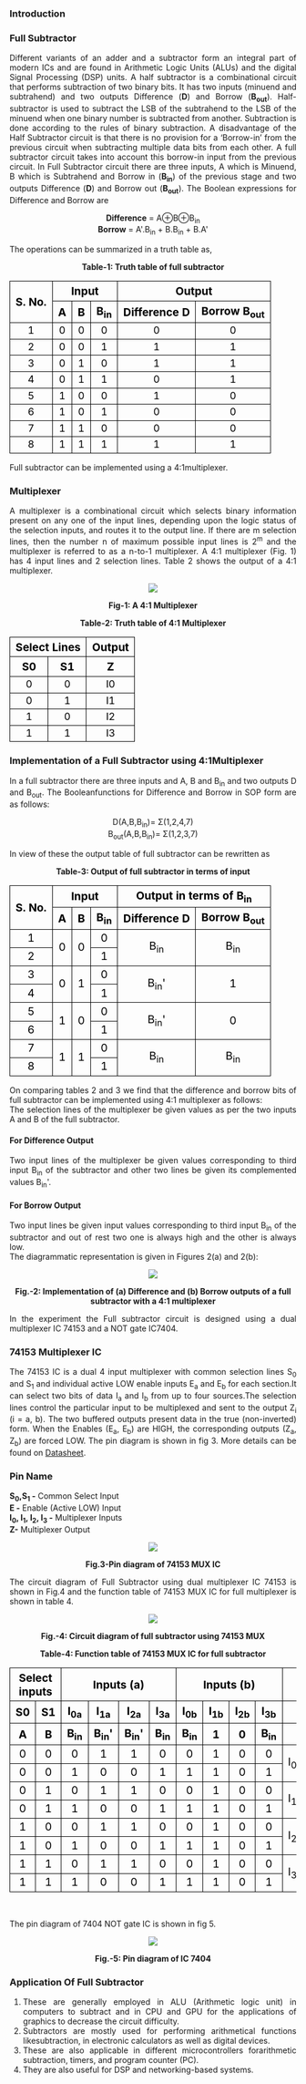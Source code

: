 ### Introduction
<div style="text-align:justify">

### **Full Subtractor**

Different variants of an adder and a subtractor form an integral part of modern ICs and are found in Arithmetic Logic Units (ALUs) and the digital Signal Processing (DSP) units. A half subtractor is a combinational circuit that performs subtraction of two binary bits. It has two inputs (minuend and subtrahend) and two outputs Difference (**D**) and Borrow (**B<sub>out</sub>**). Half-subtractor is used to subtract the LSB of the subtrahend to the LSB of the minuend when one binary number is subtracted from another. Subtraction is done according to the rules of binary subtraction. A disadvantage of the Half Subtractor circuit is that there is no provision for a ‘Borrow-in’ from the previous circuit when subtracting multiple data bits from each other. A full subtractor circuit takes into account this borrow-in input from the previous circuit. In Full Subtractor circuit there are three inputs, A which is Minuend, B which is Subtrahend and Borrow in (**B<sub>in</sub>**) of the previous stage and two outputs Difference (**D**) and Borrow out (**B<sub>out</sub>**). The Boolean expressions for Difference and Borrow are  
<center>

**Difference** = A⊕B⊕B<sub>in</sub>  
**Borrow** = A'.B<sub>in</sub> + B.B<sub>in</sub> + B.A' </center>

The operations can be summarized in a truth table as, 
<center>

**Table-1: Truth table of full subtractor**
<table style="text-align:center;color:black;">
<tr style="border:1px solid black;font-size:120%;border-collapse:collapse;">
<th rowspan="2"; style="border:1px solid black;border-collapse:collapse;">S. No.</th>
<th colspan="3"; style="border:1px solid black;border-collapse:collapse;">Input</th>
<th colspan="2"; style="border:1px solid black;border-collapse:collapse;" >Output</th>
</tr>

<tr>
<th style="border:1px solid black;font-size:120%;border-collapse:collapse;">A</th>
<th style="border:1px solid black;font-size:120%;border-collapse:collapse;">B</th>
<th style="border:1px solid black;font-size:120%;border-collapse:collapse;">B<sub>in</sub></th>
<th style="border:1px solid black;font-size:120%;border-collapse:collapse;">Difference D</th>
<th style="border:1px solid black;font-size:120%;border-collapse:collapse;">Borrow B<sub>out</sub></th>
</tr>

<tr>
<td style="border:1px solid black;font-size:110%;border-collapse:collapse;">1</td>
<td style="border:1px solid black;font-size:110%;border-collapse:collapse;">0</td>
<td style="border:1px solid black;font-size:110%;border-collapse:collapse;">0</td>
<td style="border:1px solid black;font-size:110%;border-collapse:collapse;">0</td>
<td style="border:1px solid black;font-size:110%;border-collapse:collapse;">0</td>
<td style="border:1px solid black;font-size:110%;border-collapse:collapse;">0</td>
</tr>

<tr>
<td style="border:1px solid black;font-size:110%;border-collapse:collapse;">2</td>
<td style="border:1px solid black;font-size:110%;border-collapse:collapse;">0</td>
<td style="border:1px solid black;font-size:110%;border-collapse:collapse;">0</td>
<td style="border:1px solid black;font-size:110%;border-collapse:collapse;">1</td>
<td style="border:1px solid black;font-size:110%;border-collapse:collapse;">1</td>
<td style="border:1px solid black;font-size:110%;border-collapse:collapse;">1</td>
</tr>

<tr>
<td style="border:1px solid black;font-size:110%;border-collapse:collapse;">3</td>
<td style="border:1px solid black;font-size:110%;border-collapse:collapse;">0</td>
<td style="border:1px solid black;font-size:110%;border-collapse:collapse;">1</td>
<td style="border:1px solid black;font-size:110%;border-collapse:collapse;">0</td>
<td style="border:1px solid black;font-size:110%;border-collapse:collapse;">1</td>
<td style="border:1px solid black;font-size:110%;border-collapse:collapse;">1</td>
</tr>

<tr>
<td style="border:1px solid black;font-size:110%;border-collapse:collapse;">4</td>
<td style="border:1px solid black;font-size:110%;border-collapse:collapse;">0</td>
<td style="border:1px solid black;font-size:110%;border-collapse:collapse;">1</td>
<td style="border:1px solid black;font-size:110%;border-collapse:collapse;">1</td>
<td style="border:1px solid black;font-size:110%;border-collapse:collapse;">0</td>
<td style="border:1px solid black;font-size:110%;border-collapse:collapse;">1</td>
</tr>

<tr>
<td style="border:1px solid black;font-size:110%;border-collapse:collapse;">5</td>
<td style="border:1px solid black;font-size:110%;border-collapse:collapse;">1</td>
<td style="border:1px solid black;font-size:110%;border-collapse:collapse;">0</td>
<td style="border:1px solid black;font-size:110%;border-collapse:collapse;">0</td>
<td style="border:1px solid black;font-size:110%;border-collapse:collapse;">1</td>
<td style="border:1px solid black;font-size:110%;border-collapse:collapse;">0</td>
</tr>

<tr>
<td style="border:1px solid black;font-size:110%;border-collapse:collapse;">6</td>
<td style="border:1px solid black;font-size:110%;border-collapse:collapse;">1</td>
<td style="border:1px solid black;font-size:110%;border-collapse:collapse;">0</td>
<td style="border:1px solid black;font-size:110%;border-collapse:collapse;">1</td>
<td style="border:1px solid black;font-size:110%;border-collapse:collapse;">0</td>
<td style="border:1px solid black;font-size:110%;border-collapse:collapse;">0</td>
</tr>

<tr>
<td style="border:1px solid black;font-size:110%;border-collapse:collapse;">7</td>
<td style="border:1px solid black;font-size:110%;border-collapse:collapse;">1</td>
<td style="border:1px solid black;font-size:110%;border-collapse:collapse;">1</td>
<td style="border:1px solid black;font-size:110%;border-collapse:collapse;">0</td>
<td style="border:1px solid black;font-size:110%;border-collapse:collapse;">0</td>
<td style="border:1px solid black;font-size:110%;border-collapse:collapse;">0</td>
</tr>

<tr>
<td style="border:1px solid black;font-size:110%;border-collapse:collapse;">8</td>
<td style="border:1px solid black;font-size:110%;border-collapse:collapse;">1</td>
<td style="border:1px solid black;font-size:110%;border-collapse:collapse;">1</td>
<td style="border:1px solid black;font-size:110%;border-collapse:collapse;">1</td>
<td style="border:1px solid black;font-size:110%;border-collapse:collapse;">1</td>
<td style="border:1px solid black;font-size:110%;border-collapse:collapse;">1</td>
</tr>

</table></center>

  

Full subtractor can be implemented using a 4:1multiplexer.

### **Multiplexer**

A multiplexer is a combinational circuit which selects binary information present on any one of the input lines, depending upon the logic status of the selection inputs, and routes it to the output line. If there are m selection lines, then the number n of maximum possible input lines is 2<sup>m</sup> and the multiplexer is referred to as a n-to-1 multiplexer. A 4:1 multiplexer (Fig. 1) has 4 input lines and 2 selection lines. Table 2 shows the output of a 4:1 multiplexer.
<div style="text-align:center"> 

![](images/image1.png)

**Fig-1: A 4:1 Multiplexer**  

**Table-2: Truth table of 4:1 Multiplexer**
<center>
<table style="text-align:center;color:black;">
<tr style="border:1px solid black;font-size:120%;border-collapse:collapse;">
<th colspan="2"; style="border:1px solid black;border-collapse:collapse;">Select Lines</th>
<th style="border:1px solid black;border-collapse:collapse;" >Output</th>
</tr>

<tr>
<th style="border:1px solid black;font-size:120%;border-collapse:collapse;">S0</th>
<th style="border:1px solid black;font-size:120%;border-collapse:collapse;">S1</th>
<th style="border:1px solid black;font-size:120%;border-collapse:collapse;text-align:center">Z</th>
</tr>

<tr>
<td style="border:1px solid black;font-size:110%;border-collapse:collapse;">0</td>
<td style="border:1px solid black;font-size:110%;border-collapse:collapse;">0</td>
<td style="border:1px solid black;font-size:110%;border-collapse:collapse;">I0</td>
</tr>

<tr>
<td style="border:1px solid black;font-size:110%;border-collapse:collapse;">0</td>
<td style="border:1px solid black;font-size:110%;border-collapse:collapse;">1</td>
<td style="border:1px solid black;font-size:110%;border-collapse:collapse;">I1</td>
</tr>

<tr>
<td style="border:1px solid black;font-size:110%;border-collapse:collapse;">1</td>
<td style="border:1px solid black;font-size:110%;border-collapse:collapse;">0</td>
<td style="border:1px solid black;font-size:110%;border-collapse:collapse;">I2</td>
</tr>

<tr>
<td style="border:1px solid black;font-size:110%;border-collapse:collapse;">1</td>
<td style="border:1px solid black;font-size:110%;border-collapse:collapse;">1</td>
<td style="border:1px solid black;font-size:110%;border-collapse:collapse;">I3</td>
</tr>

</table></center>
</div>
  

### **Implementation of a Full Subtractor using 4:1Multiplexer**

In a full subtractor there are three inputs and A, B and B<sub>in</sub> and two outputs D and B<sub>out</sub>. The Booleanfunctions for Difference and Borrow in SOP form are as follows:
<center>
D(A,B,B<sub>in</sub>)= Σ(1,2,4,7)<br>       
B<sub>out</sub>(A,B,B<sub>in</sub>)= Σ(1,2,3,7)  
</center>

In view of these the output table of full subtractor can be rewritten as
<center>

**Table-3: Output of full subtractor in terms of input**

<table style="text-align:center;color:black;">
<tr style="border:1px solid black;font-size:120%;border-collapse:collapse;">
<th rowspan="2"; style="border:1px solid black;border-collapse:collapse;">S. No.</th>
<th colspan="3"; style="border:1px solid black;border-collapse:collapse;">Input</th>
<th colspan="2"; style="border:1px solid black;border-collapse:collapse;" >Output in terms of B<sub>in</sub></th>
</tr>

<tr>
<th style="border:1px solid black;font-size:120%;border-collapse:collapse;">A</th>
<th style="border:1px solid black;font-size:120%;border-collapse:collapse;">B</th>
<th style="border:1px solid black;font-size:120%;border-collapse:collapse;">B<sub>in</sub></th>
<th style="border:1px solid black;font-size:120%;border-collapse:collapse;">Difference D</th>
<th style="border:1px solid black;font-size:120%;border-collapse:collapse;">Borrow B<sub>out</sub></th>
</tr>

<tr>
<td style="border:1px solid black;font-size:120%;border-collapse:collapse;">1</td>
<td rowspan="2"; style="border:1px solid black;font-size:120%;border-collapse:collapse;">0</td>
<td rowspan="2"; style="border:1px solid black;font-size:120%;border-collapse:collapse;">0</td>
<td style="border:1px solid black;font-size:120%;border-collapse:collapse;">0</td>
<td rowspan="2"; style="border:1px solid black;font-size:120%;border-collapse:collapse;align:center;">B<sub>in</sub></td>
<td rowspan="2"; style="border:1px solid black;font-size:120%;border-collapse:collapse;">B<sub>in</sub></td>
</tr>

<tr>
<td style="border:1px solid black;font-size:120%;border-collapse:collapse;">2</td>
<td style="border:1px solid black;font-size:120%;border-collapse:collapse;">1</td>
</tr>

<tr>
<td style="border:1px solid black;font-size:120%;border-collapse:collapse;">3</td>
<td rowspan="2"; style="border:1px solid black;font-size:120%;border-collapse:collapse;">0</td>
<td rowspan="2"; style="border:1px solid black;font-size:120%;border-collapse:collapse;">1</td>
<td style="border:1px solid black;font-size:120%;border-collapse:collapse;">0</td>
<td rowspan="2"; style="border:1px solid black;font-size:120%;border-collapse:collapse;">B<sub>in</sub>'</td>
<td rowspan="2"; style="border:1px solid black;font-size:120%;border-collapse:collapse;">1</td>
</tr>

<tr>
<td style="border:1px solid black;font-size:120%;border-collapse:collapse;">4</td>
<td style="border:1px solid black;font-size:120%;border-collapse:collapse;">1</td>
</tr>

<tr>
<td style="border:1px solid black;font-size:120%;border-collapse:collapse;">5</td>
<td rowspan="2"; style="border:1px solid black;font-size:120%;border-collapse:collapse;">1</td>
<td rowspan="2"; style="border:1px solid black;font-size:120%;border-collapse:collapse;">0</td>
<td style="border:1px solid black;font-size:120%;border-collapse:collapse;">0</td>
<td rowspan="2"; style="border:1px solid black;font-size:120%;border-collapse:collapse;">B<sub>in</sub>'</td>
<td rowspan="2"; style="border:1px solid black;font-size:120%;border-collapse:collapse;">0</td>
</tr>

<tr>
<td style="border:1px solid black;font-size:120%;border-collapse:collapse;">6</td>
<td style="border:1px solid black;font-size:120%;border-collapse:collapse;">1</td>
</tr>

<tr>
<td style="border:1px solid black;font-size:120%;border-collapse:collapse;">7</td>
<td rowspan="2"; style="border:1px solid black;font-size:120%;border-collapse:collapse;">1</td>
<td rowspan="2"; style="border:1px solid black;font-size:120%;border-collapse:collapse;">1</td>
<td style="border:1px solid black;font-size:120%;border-collapse:collapse;">0</td>
<td rowspan="2"; style="border:1px solid black;font-size:120%;border-collapse:collapse;">B<sub>in</sub></td>
<td rowspan="2"; style="border:1px solid black;font-size:120%;border-collapse:collapse;">B<sub>in</sub></td>
</tr>

<tr>
<td style="border:1px solid black;font-size:120%;border-collapse:collapse;">8</td>
<td style="border:1px solid black;font-size:120%;border-collapse:collapse;">1</td>

</tr>
</table></center>
  

On comparing tables 2 and 3 we find that the difference and borrow bits of full subtractor can be implemented using 4:1 multiplexer as follows:  
The selection lines of the multiplexer be given values as per the two inputs A and B of the full subtractor.

#### **For Difference Output**

Two input lines of the multiplexer be given values corresponding to third input B<sub>in</sub> of the subtractor and other two lines be given its complemented values B<sub>in</sub>'.

#### **For Borrow Output**

Two input lines be given input values corresponding to third input B<sub>in</sub> of the subtractor and out of rest two one is always high and the other is always low.  
The diagrammatic representation is given in Figures 2(a) and 2(b):
<center>

![](images/image2.png )

**Fig.-2: Implementation of (a) Difference and (b) Borrow outputs of a full subtractor with a 4:1 multiplexer**
</center>

In the experiment the Full subtractor circuit is designed using a dual multiplexer IC 74153 and a NOT gate IC7404.

### **74153 Multiplexer IC**

The 74153 IC is a dual 4 input multiplexer with common selection lines S<sub>0</sub> and S<sub>1</sub> and individual active LOW enable inputs E<sub>a</sub> and E<sub>b</sub> for each section.It can select two bits of data I<sub>a</sub> and I<sub>b</sub> from up to four sources.The selection lines control the particular input to be multiplexed and sent to the output Z<sub>i</sub> (i = a, b). The two buffered outputs present data in the true (non-inverted) form. When the Enables (E<sub>a</sub>, E<sub>b</sub>) are HIGH, the corresponding outputs (Z<sub>a</sub>, Z<sub>b</sub>) are forced LOW. The pin diagram is shown in fig 3. More details can be found on [Datasheet](images/74LS153.pdf).

  
### **Pin Name**

**S<sub>0</sub>,S<sub>1</sub> -** Common Select Input  
**E -** Enable (Active LOW) Input  
**I<sub>0</sub>, I<sub>1</sub>, I<sub>2</sub>, I<sub>3</sub> -** Multiplexer Inputs  
**Z-** Multiplexer Output
<center>

![](images/image3.png)

**Fig.3-Pin diagram of 74153 MUX IC**
</center>
The circuit diagram of Full Subtractor using dual multiplexer IC 74153 is shown in Fig.4 and the function table of 74153 MUX IC for full multiplexer is shown in table 4.
<center>

![](images/image4.png )

**Fig.-4: Circuit diagram of full subtractor using 74153 MUX**
 

**Table-4: Function table of 74153 MUX IC for full subtractor**

<table style="text-align:center;color:black;">
<tr style="border:1px solid black;font-size:120%;border-collapse:collapse;">
<th colspan="2"; style="border:1px solid black;border-collapse:collapse;">Select inputs</th>
<th colspan="4"; style="border:1px solid black;border-collapse:collapse;">Inputs (a)</th>
<th colspan="4"; style="border:1px solid black;border-collapse:collapse;">Inputs (b)</th>
<th colspan="4"; style="border:1px solid black;border-collapse:collapse;" >Output</th>
</tr>

<tr>
<th style="border:1px solid black;font-size:120%;border-collapse:collapse;">S0</th>
<th style="border:1px solid black;font-size:120%;border-collapse:collapse;">S1</th>
<th style="border:1px solid black;font-size:120%;border-collapse:collapse;">I<sub>0a</sub></th>
<th style="border:1px solid black;font-size:120%;border-collapse:collapse;">I<sub>1a</sub></th>
<th style="border:1px solid black;font-size:120%;border-collapse:collapse;">I<sub>2a</sub></th>
<th style="border:1px solid black;font-size:120%;border-collapse:collapse;">I<sub>3a</sub></th>
<th style="border:1px solid black;font-size:120%;border-collapse:collapse;">I<sub>0b</sub></th>
<th style="border:1px solid black;font-size:120%;border-collapse:collapse;">I<sub>1b</sub></th>
<th style="border:1px solid black;font-size:120%;border-collapse:collapse;">I<sub>2b</sub></th>
<th style="border:1px solid black;font-size:120%;border-collapse:collapse;">I<sub>3b</sub></th>
<th colspan="2"; style="border:1px solid black;font-size:120%;border-collapse:collapse;text-align:center">Z<sub>a</sub></th>
<th colspan="2"; style="border:1px solid black;font-size:120%;border-collapse:collapse;text-align:center">Z<sub>b</sub></th>
</tr>

<tr>
<th style="border:1px solid black;font-size:120%;border-collapse:collapse;">A</th>
<th style="border:1px solid black;font-size:120%;border-collapse:collapse;">B</th>
<th style="border:1px solid black;font-size:120%;border-collapse:collapse;">B<sub>in</sub></th>
<th style="border:1px solid black;font-size:120%;border-collapse:collapse;">B<sub>in</sub>'</th>
<th style="border:1px solid black;font-size:120%;border-collapse:collapse;">B<sub>in</sub>'</th>
<th style="border:1px solid black;font-size:120%;border-collapse:collapse;">B<sub>in</sub></th>
<th style="border:1px solid black;font-size:120%;border-collapse:collapse;">B<sub>in</sub></th>
<th style="border:1px solid black;font-size:120%;border-collapse:collapse;">1</sub></th>
<th style="border:1px solid black;font-size:120%;border-collapse:collapse;">0</sub></th>
<th style="border:1px solid black;font-size:120%;border-collapse:collapse;">B<sub>in</sub></th>
<th colspan="2"; style="border:1px solid black;font-size:120%;border-collapse:collapse;text-align:center">D</sub></th>
<th colspan="2"; style="border:1px solid black;font-size:120%;border-collapse:collapse;text-align:center">B<sub>out</sub></th>
</tr>

<tr>
<td style="border:1px solid black;font-size:120%;border-collapse:collapse;">0</td>
<td style="border:1px solid black;font-size:120%;border-collapse:collapse;">0</td>
<td style="border:1px solid black;font-size:120%;border-collapse:collapse;">0</td>
<td style="border:1px solid black;font-size:120%;border-collapse:collapse;">1</td>
<td style="border:1px solid black;font-size:120%;border-collapse:collapse;">1</td>
<td style="border:1px solid black;font-size:120%;border-collapse:collapse;">0</td>
<td style="border:1px solid black;font-size:120%;border-collapse:collapse;">0</td>
<td style="border:1px solid black;font-size:120%;border-collapse:collapse;">1</td>
<td style="border:1px solid black;font-size:120%;border-collapse:collapse;">0</td>
<td style="border:1px solid black;font-size:120%;border-collapse:collapse;">0</td>
<td rowspan="2"; style="border:1px solid black;font-size:120%;border-collapse:collapse;">I<sub>0a</sub></td>
<td style="border:1px solid black;font-size:120%;border-collapse:collapse;">0</td>
<td rowspan="2"; style="border:1px solid black;font-size:120%;border-collapse:collapse;">I<sub>0b</sub></td>
<td style="border:1px solid black;font-size:120%;border-collapse:collapse;">0</td>
</tr>

<tr>
<td style="border:1px solid black;font-size:120%;border-collapse:collapse;">0</td>
<td style="border:1px solid black;font-size:120%;border-collapse:collapse;">0</td>
<td style="border:1px solid black;font-size:120%;border-collapse:collapse;">1</td>
<td style="border:1px solid black;font-size:120%;border-collapse:collapse;">0</td>
<td style="border:1px solid black;font-size:120%;border-collapse:collapse;">0</td>
<td style="border:1px solid black;font-size:120%;border-collapse:collapse;">1</td>
<td style="border:1px solid black;font-size:120%;border-collapse:collapse;">1</td>
<td style="border:1px solid black;font-size:120%;border-collapse:collapse;">1</td>
<td style="border:1px solid black;font-size:120%;border-collapse:collapse;">0</td>
<td style="border:1px solid black;font-size:120%;border-collapse:collapse;">1</td>
<td style="border:1px solid black;font-size:120%;border-collapse:collapse;">1</td>
<td style="border:1px solid black;font-size:120%;border-collapse:collapse;">1</td>
</tr>

<tr>
<td style="border:1px solid black;font-size:120%;border-collapse:collapse;">0</td>
<td style="border:1px solid black;font-size:120%;border-collapse:collapse;">1</td>
<td style="border:1px solid black;font-size:120%;border-collapse:collapse;">0</td>
<td style="border:1px solid black;font-size:120%;border-collapse:collapse;">1</td>
<td style="border:1px solid black;font-size:120%;border-collapse:collapse;">1</td>
<td style="border:1px solid black;font-size:120%;border-collapse:collapse;">0</td>
<td style="border:1px solid black;font-size:120%;border-collapse:collapse;">0</td>
<td style="border:1px solid black;font-size:120%;border-collapse:collapse;">1</td>
<td style="border:1px solid black;font-size:120%;border-collapse:collapse;">0</td>
<td style="border:1px solid black;font-size:120%;border-collapse:collapse;">0</td>
<td rowspan="2"; style="border:1px solid black;font-size:120%;border-collapse:collapse;">I<sub>1a</sub></td>
<td style="border:1px solid black;font-size:120%;border-collapse:collapse;">1</td>
<td rowspan="2"; style="border:1px solid black;font-size:120%;border-collapse:collapse;">I<sub>1b</sub></td>
<td style="border:1px solid black;font-size:120%;border-collapse:collapse;">1</td>
</tr>

<tr>
<td style="border:1px solid black;font-size:120%;border-collapse:collapse;">0</td>
<td style="border:1px solid black;font-size:120%;border-collapse:collapse;">1</td>
<td style="border:1px solid black;font-size:120%;border-collapse:collapse;">1</td>
<td style="border:1px solid black;font-size:120%;border-collapse:collapse;">0</td>
<td style="border:1px solid black;font-size:120%;border-collapse:collapse;">0</td>
<td style="border:1px solid black;font-size:120%;border-collapse:collapse;">1</td>
<td style="border:1px solid black;font-size:120%;border-collapse:collapse;">1</td>
<td style="border:1px solid black;font-size:120%;border-collapse:collapse;">1</td>
<td style="border:1px solid black;font-size:120%;border-collapse:collapse;">0</td>
<td style="border:1px solid black;font-size:120%;border-collapse:collapse;">1</td>
<td style="border:1px solid black;font-size:120%;border-collapse:collapse;">0</td>
<td style="border:1px solid black;font-size:120%;border-collapse:collapse;">1</td>
</tr>

<tr>
<td style="border:1px solid black;font-size:120%;border-collapse:collapse;">1</td>
<td style="border:1px solid black;font-size:120%;border-collapse:collapse;">0</td>
<td style="border:1px solid black;font-size:120%;border-collapse:collapse;">0</td>
<td style="border:1px solid black;font-size:120%;border-collapse:collapse;">1</td>
<td style="border:1px solid black;font-size:120%;border-collapse:collapse;">1</td>
<td style="border:1px solid black;font-size:120%;border-collapse:collapse;">0</td>
<td style="border:1px solid black;font-size:120%;border-collapse:collapse;">0</td>
<td style="border:1px solid black;font-size:120%;border-collapse:collapse;">1</td>
<td style="border:1px solid black;font-size:120%;border-collapse:collapse;">0</td>
<td style="border:1px solid black;font-size:120%;border-collapse:collapse;">0</td>
<td rowspan="2"; style="border:1px solid black;font-size:120%;border-collapse:collapse;">I<sub>2a</sub></td>
<td style="border:1px solid black;font-size:120%;border-collapse:collapse;">1</td>
<td rowspan="2"; style="border:1px solid black;font-size:120%;border-collapse:collapse;">I<sub>2b</sub></td>
<td style="border:1px solid black;font-size:120%;border-collapse:collapse;">0</td>
</tr>

<tr>
<td style="border:1px solid black;font-size:120%;border-collapse:collapse;">1</td>
<td style="border:1px solid black;font-size:120%;border-collapse:collapse;">0</td>
<td style="border:1px solid black;font-size:120%;border-collapse:collapse;">1</td>
<td style="border:1px solid black;font-size:120%;border-collapse:collapse;">0</td>
<td style="border:1px solid black;font-size:120%;border-collapse:collapse;">0</td>
<td style="border:1px solid black;font-size:120%;border-collapse:collapse;">1</td>
<td style="border:1px solid black;font-size:120%;border-collapse:collapse;">1</td>
<td style="border:1px solid black;font-size:120%;border-collapse:collapse;">1</td>
<td style="border:1px solid black;font-size:120%;border-collapse:collapse;">0</td>
<td style="border:1px solid black;font-size:120%;border-collapse:collapse;">1</td>
<td style="border:1px solid black;font-size:120%;border-collapse:collapse;">0</td>
<td style="border:1px solid black;font-size:120%;border-collapse:collapse;">0</td>
</tr>

<tr>
<td style="border:1px solid black;font-size:120%;border-collapse:collapse;">1</td>
<td style="border:1px solid black;font-size:120%;border-collapse:collapse;">1</td>
<td style="border:1px solid black;font-size:120%;border-collapse:collapse;">0</td>
<td style="border:1px solid black;font-size:120%;border-collapse:collapse;">1</td>
<td style="border:1px solid black;font-size:120%;border-collapse:collapse;">1</td>
<td style="border:1px solid black;font-size:120%;border-collapse:collapse;">0</td>
<td style="border:1px solid black;font-size:120%;border-collapse:collapse;">0</td>
<td style="border:1px solid black;font-size:120%;border-collapse:collapse;">1</td>
<td style="border:1px solid black;font-size:120%;border-collapse:collapse;">0</td>
<td style="border:1px solid black;font-size:120%;border-collapse:collapse;">0</td>
<td rowspan="2"; style="border:1px solid black;font-size:120%;border-collapse:collapse;">I<sub>3a</sub></td>
<td style="border:1px solid black;font-size:120%;border-collapse:collapse;">0</td>
<td rowspan="2"; style="border:1px solid black;font-size:120%;border-collapse:collapse;">I<sub>3b</sub></td>
<td style="border:1px solid black;font-size:120%;border-collapse:collapse;">0</td>
</tr>

<tr>
<td style="border:1px solid black;font-size:120%;border-collapse:collapse;">1</td>
<td style="border:1px solid black;font-size:120%;border-collapse:collapse;">1</td>
<td style="border:1px solid black;font-size:120%;border-collapse:collapse;">1</td>
<td style="border:1px solid black;font-size:120%;border-collapse:collapse;">0</td>
<td style="border:1px solid black;font-size:120%;border-collapse:collapse;">0</td>
<td style="border:1px solid black;font-size:120%;border-collapse:collapse;">1</td>
<td style="border:1px solid black;font-size:120%;border-collapse:collapse;">1</td>
<td style="border:1px solid black;font-size:120%;border-collapse:collapse;">1</td>
<td style="border:1px solid black;font-size:120%;border-collapse:collapse;">0</td>
<td style="border:1px solid black;font-size:120%;border-collapse:collapse;">1</td>
<td style="border:1px solid black;font-size:120%;border-collapse:collapse;">1</td>
<td style="border:1px solid black;font-size:120%;border-collapse:collapse;">1</td>
</tr>
</table></center><br>
  
The pin diagram of 7404 NOT gate IC is shown in fig 5.
<center>

![](images/image5.png )

**Fig.-5: Pin diagram of IC 7404**
</center>
  
### **Application Of Full Subtractor**

1) These are generally employed in ALU (Arithmetic logic unit) in computers to subtract and in CPU and GPU for the applications of graphics to decrease the circuit difficulty.  
2) Subtractors are mostly used for performing arithmetical functions likesubtraction, in electronic calculators as well as digital devices.  
3) These are also applicable in different microcontrollers forarithmetic subtraction, timers, and program counter (PC).  
4) They are also useful for DSP and networking-based systems.

</div>